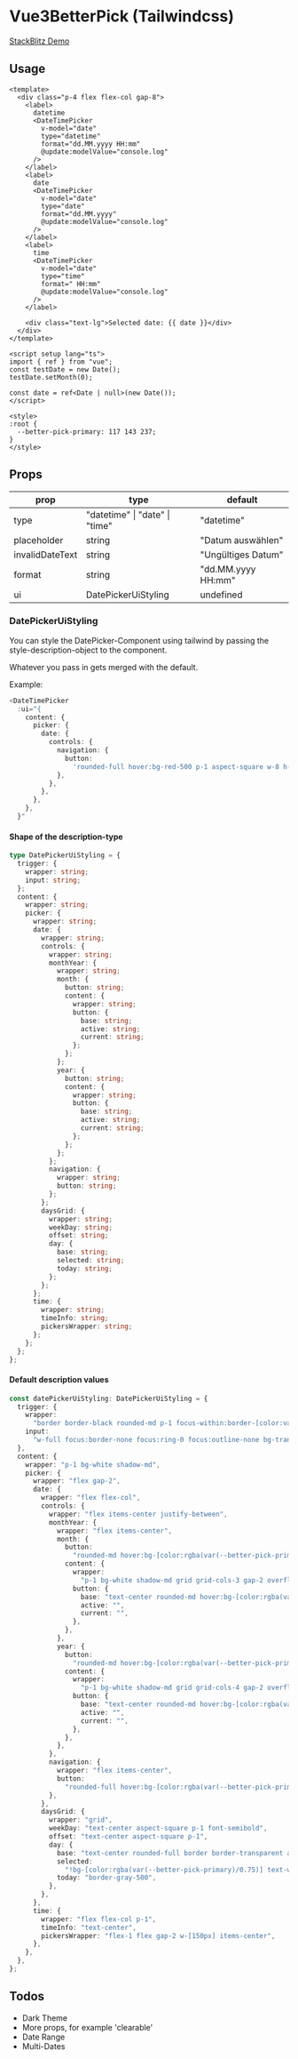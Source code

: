 # Vue3BetterPick (Tailwindcss)

[StackBlitz Demo](https://stackblitz.com/edit/vue3-better-pick?file=nuxt.config.ts,app.vue)

## Usage

```vue
<template>
  <div class="p-4 flex flex-col gap-8">
    <label>
      datetime
      <DateTimePicker
        v-model="date"
        type="datetime"
        format="dd.MM.yyyy HH:mm"
        @update:modelValue="console.log"
      />
    </label>
    <label>
      date
      <DateTimePicker
        v-model="date"
        type="date"
        format="dd.MM.yyyy"
        @update:modelValue="console.log"
      />
    </label>
    <label>
      time
      <DateTimePicker
        v-model="date"
        type="time"
        format=" HH:mm"
        @update:modelValue="console.log"
      />
    </label>

    <div class="text-lg">Selected date: {{ date }}</div>
  </div>
</template>

<script setup lang="ts">
import { ref } from "vue";
const testDate = new Date();
testDate.setMonth(0);

const date = ref<Date | null>(new Date());
</script>

<style>
:root {
  --better-pick-primary: 117 143 237;
}
</style>
```

## Props

| prop            | type                           | default            |
| --------------- | ------------------------------ | ------------------ |
| type            | "datetime" \| "date" \| "time" | "datetime"         |
| placeholder     | string                         | "Datum auswählen"  |
| invalidDateText | string                         | "Ungültiges Datum" |
| format          | string                         | "dd.MM.yyyy HH:mm" |
| ui              | DatePickerUiStyling            | undefined          |

### DatePickerUiStyling

You can style the DatePicker-Component using tailwind by passing the style-description-object to the component.

Whatever you pass in gets merged with the default.

Example:

```ts
<DateTimePicker
  :ui="{
    content: {
      picker: {
        date: {
          controls: {
            navigation: {
              button:
                'rounded-full hover:bg-red-500 p-1 aspect-square w-8 h-8 flex items-center justify-center',
            },
          },
        },
      },
    },
  }"
```

#### Shape of the description-type

```ts
type DatePickerUiStyling = {
  trigger: {
    wrapper: string;
    input: string;
  };
  content: {
    wrapper: string;
    picker: {
      wrapper: string;
      date: {
        wrapper: string;
        controls: {
          wrapper: string;
          monthYear: {
            wrapper: string;
            month: {
              button: string;
              content: {
                wrapper: string;
                button: {
                  base: string;
                  active: string;
                  current: string;
                };
              };
            };
            year: {
              button: string;
              content: {
                wrapper: string;
                button: {
                  base: string;
                  active: string;
                  current: string;
                };
              };
            };
          };
          navigation: {
            wrapper: string;
            button: string;
          };
        };
        daysGrid: {
          wrapper: string;
          weekDay: string;
          offset: string;
          day: {
            base: string;
            selected: string;
            today: string;
          };
        };
      };
      time: {
        wrapper: string;
        timeInfo: string;
        pickersWrapper: string;
      };
    };
  };
};
```

#### Default description values

```ts
const datePickerUiStyling: DatePickerUiStyling = {
  trigger: {
    wrapper:
      "border border-black rounded-md p-1 focus-within:border-[color:var(--better-pick-primary)]",
    input:
      "w-full focus:border-none focus:ring-0 focus:outline-none bg-transparent",
  },
  content: {
    wrapper: "p-1 bg-white shadow-md",
    picker: {
      wrapper: "flex gap-2",
      date: {
        wrapper: "flex flex-col",
        controls: {
          wrapper: "flex items-center justify-between",
          monthYear: {
            wrapper: "flex items-center",
            month: {
              button:
                "rounded-md hover:bg-[color:rgba(var(--better-pick-primary)/0.25)] p-1",
              content: {
                wrapper:
                  "p-1 bg-white shadow-md grid grid-cols-3 gap-2 overflow-auto h-64",
                button: {
                  base: "text-center rounded-md hover:bg-[color:rgba(var(--better-pick-primary)/0.25)] p-1",
                  active: "",
                  current: "",
                },
              },
            },
            year: {
              button:
                "rounded-md hover:bg-[color:rgba(var(--better-pick-primary)/0.25)] p-1",
              content: {
                wrapper:
                  "p-1 bg-white shadow-md grid grid-cols-4 gap-2 overflow-auto h-64",
                button: {
                  base: "text-center rounded-md hover:bg-[color:rgba(var(--better-pick-primary)/0.25)] p-1",
                  active: "",
                  current: "",
                },
              },
            },
          },
          navigation: {
            wrapper: "flex items-center",
            button:
              "rounded-full hover:bg-[color:rgba(var(--better-pick-primary)/0.25)] p-1 aspect-square w-6 h-6 flex items-center justify-center",
          },
        },
        daysGrid: {
          wrapper: "grid",
          weekDay: "text-center aspect-square p-1 font-semibold",
          offset: "text-center aspect-square p-1",
          day: {
            base: "text-center rounded-full border border-transparent aspect-square p-1 cursor-pointer hover:bg-[color:rgba(var(--better-pick-primary)/0.25)]",
            selected:
              "!bg-[color:rgba(var(--better-pick-primary)/0.75)] text-white",
            today: "border-gray-500",
          },
        },
      },
      time: {
        wrapper: "flex flex-col p-1",
        timeInfo: "text-center",
        pickersWrapper: "flex-1 flex gap-2 w-[150px] items-center",
      },
    },
  },
};
```

## Todos
- Dark Theme
- More props, for example 'clearable'
- Date Range
- Multi-Dates